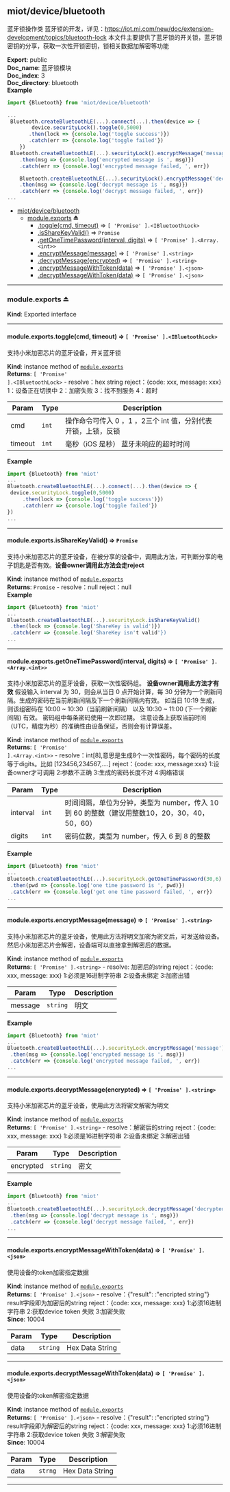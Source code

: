 <a name="module_miot/device/bluetooth"></a>

## miot/device/bluetooth
蓝牙锁操作类
蓝牙锁的开发，详见：https://iot.mi.com/new/doc/extension-development/topics/bluetooth-lock
本文件主要提供了蓝牙锁的开关锁，蓝牙锁密钥的分享，获取一次性开锁密钥，锁相关数据加解密等功能

**Export**: public  
**Doc_name**: 蓝牙锁模块  
**Doc_index**: 3  
**Doc_directory**: bluetooth  
**Example**  
```js
import {Bluetooth} from 'miot/device/bluetooth'

...
 Bluetooth.createBluetoothLE(...).connect(...).then(device => {
        device.securityLock().toggle(0,5000)
       .then(lock => {console.log('toggle success')})
       .catch(err => {console.log('toggle failed'})
    })
 Bluetooth.createBluetoothLE(...).securityLock().encryptMessage('message')
    .then(msg => {console.log('encrypted message is ', msg)})
    .catch(err => {console.log('encrypted message failed, ', err})

    Bluetooth.createBluetoothLE(...).securityLock().encryptMessage('decryptedMessage')
    .then(msg => {console.log('decrypt message is ', msg)})
    .catch(err => {console.log('decrypt message failed, ', err})
...
```

* [miot/device/bluetooth](#module_miot/device/bluetooth)
    * [module.exports](#exp_module_miot/device/bluetooth--module.exports) ⏏
        * [.toggle(cmd, timeout)](#module_miot/device/bluetooth--module.exports+toggle) ⇒ <code>[ &#x27;Promise&#x27; ].&lt;IBluetoothLock&gt;</code>
        * [.isShareKeyValid()](#module_miot/device/bluetooth--module.exports+isShareKeyValid) ⇒ <code>Promise</code>
        * [.getOneTimePassword(interval, digits)](#module_miot/device/bluetooth--module.exports+getOneTimePassword) ⇒ <code>[ &#x27;Promise&#x27; ].&lt;Array.&lt;int&gt;&gt;</code>
        * [.encryptMessage(message)](#module_miot/device/bluetooth--module.exports+encryptMessage) ⇒ <code>[ &#x27;Promise&#x27; ].&lt;string&gt;</code>
        * [.decryptMessage(encrypted)](#module_miot/device/bluetooth--module.exports+decryptMessage) ⇒ <code>[ &#x27;Promise&#x27; ].&lt;string&gt;</code>
        * [.encryptMessageWithToken(data)](#module_miot/device/bluetooth--module.exports+encryptMessageWithToken) ⇒ <code>[ &#x27;Promise&#x27; ].&lt;json&gt;</code>
        * [.decryptMessageWithToken(data)](#module_miot/device/bluetooth--module.exports+decryptMessageWithToken) ⇒ <code>[ &#x27;Promise&#x27; ].&lt;json&gt;</code>


* * *

<a name="exp_module_miot/device/bluetooth--module.exports"></a>

### module.exports ⏏
**Kind**: Exported interface  

* * *

<a name="module_miot/device/bluetooth--module.exports+toggle"></a>

#### module.exports.toggle(cmd, timeout) ⇒ <code>[ &#x27;Promise&#x27; ].&lt;IBluetoothLock&gt;</code>
支持小米加密芯片的蓝牙设备，开关蓝牙锁

**Kind**: instance method of [<code>module.exports</code>](#exp_module_miot/device/bluetooth--module.exports)  
**Returns**: <code>[ &#x27;Promise&#x27; ].&lt;IBluetoothLock&gt;</code> - resolve：hex string
     reject：{code: xxx, message: xxx} 1：设备正在切换中 2：加密失败 3：找不到服务 4：超时  

| Param | Type | Description |
| --- | --- | --- |
| cmd | <code>int</code> | 操作命令可传入 0 ，1 ，2三个 int 值，分别代表 开锁，上锁，反锁 |
| timeout | <code>int</code> | 毫秒（iOS 是秒） 蓝牙未响应的超时时间 |

**Example**  
```js
import {Bluetooth} from 'miot'
...
Bluetooth.createBluetoothLE(...).connect(...).then(device => {
 device.securityLock.toggle(0,5000)
     .then(lock => {console.log('toggle success')})
     .catch(err => {console.log('toggle failed'})
})
...
```

* * *

<a name="module_miot/device/bluetooth--module.exports+isShareKeyValid"></a>

#### module.exports.isShareKeyValid() ⇒ <code>Promise</code>
支持小米加密芯片的蓝牙设备，在被分享的设备中，调用此方法，可判断分享的电子钥匙是否有效。**设备owner调用此方法会走reject**

**Kind**: instance method of [<code>module.exports</code>](#exp_module_miot/device/bluetooth--module.exports)  
**Returns**: <code>Promise</code> - resolve：null
     reject：null  
**Example**  
```js
import {Bluetooth} from 'miot'
...
Bluetooth.createBluetoothLE(...).securityLock.isShareKeyValid()
 .then(lock => {console.log('ShareKey is valid')})
 .catch(err => {console.log('ShareKey isn't valid'})
...
```

* * *

<a name="module_miot/device/bluetooth--module.exports+getOneTimePassword"></a>

#### module.exports.getOneTimePassword(interval, digits) ⇒ <code>[ &#x27;Promise&#x27; ].&lt;Array.&lt;int&gt;&gt;</code>
支持小米加密芯片的蓝牙设备，获取一次性密码组。 **设备owner调用此方法才有效**
假设输入 interval 为 30，则会从当日 0 点开始计算，每 30 分钟为一个刷新间隔。生成的密码在当前刷新间隔及下一个刷新间隔内有效。
如当日 10:19 生成，则该组密码在 10:00 ~ 10:30（当前刷新间隔） 以及 10:30 ~ 11:00 (下一个刷新间隔) 有效。
密码组中每条密码使用一次即过期。
注意设备上获取当前时间（UTC，精度为秒）的准确性由设备保证，否则会有计算误差。

**Kind**: instance method of [<code>module.exports</code>](#exp_module_miot/device/bluetooth--module.exports)  
**Returns**: <code>[ &#x27;Promise&#x27; ].&lt;Array.&lt;int&gt;&gt;</code> - resolve：int[8],意思是生成8个一次性密码，每个密码的长度等于digits。比如 [123456,234567,....]
     reject：{code: xxx, message:xxx} 1:设备owner才可调用  2:参数不正确  3:生成的密码长度不对  4:网络错误  

| Param | Type | Description |
| --- | --- | --- |
| interval | <code>int</code> | 时间间隔，单位为分钟，类型为 number，传入 10 到 60 的整数（建议用整数10，20，30，40，50，60） |
| digits | <code>int</code> | 密码位数，类型为 number，传入 6 到 8 的整数 |

**Example**  
```js
import {Bluetooth} from 'miot'
...
Bluetooth.createBluetoothLE(...).securityLock.getOneTimePassword(30,6)
 .then(pwd => {console.log('one time password is ', pwd)})
 .catch(err => {console.log('get one time password failed, ', err})
...
```

* * *

<a name="module_miot/device/bluetooth--module.exports+encryptMessage"></a>

#### module.exports.encryptMessage(message) ⇒ <code>[ &#x27;Promise&#x27; ].&lt;string&gt;</code>
支持小米加密芯片的蓝牙设备，使用此方法将明文加密为密文后，可发送给设备。然后小米加密芯片会解密，设备端可以直接拿到解密后的数据。

**Kind**: instance method of [<code>module.exports</code>](#exp_module_miot/device/bluetooth--module.exports)  
**Returns**: <code>[ &#x27;Promise&#x27; ].&lt;string&gt;</code> - resolve: 加密后的string
     reject：{code: xxx, message: xxx} 1:必须是16进制字符串  2:设备未绑定  3:加密出错  

| Param | Type | Description |
| --- | --- | --- |
| message | <code>string</code> | 明文 |

**Example**  
```js
import {Bluetooth} from 'miot'
...
Bluetooth.createBluetoothLE(...).securityLock.encryptMessage('message')
 .then(msg => {console.log('encrypted message is ', msg)})
 .catch(err => {console.log('encrypted message failed, ', err})
...
```

* * *

<a name="module_miot/device/bluetooth--module.exports+decryptMessage"></a>

#### module.exports.decryptMessage(encrypted) ⇒ <code>[ &#x27;Promise&#x27; ].&lt;string&gt;</code>
支持小米加密芯片的蓝牙设备，使用此方法将密文解密为明文

**Kind**: instance method of [<code>module.exports</code>](#exp_module_miot/device/bluetooth--module.exports)  
**Returns**: <code>[ &#x27;Promise&#x27; ].&lt;string&gt;</code> - resolve：解密后的string
     reject：{code: xxx, message: xxx}  1:必须是16进制字符串  2:设备未绑定 3:解密出错  

| Param | Type | Description |
| --- | --- | --- |
| encrypted | <code>string</code> | 密文 |

**Example**  
```js
import {Bluetooth} from 'miot'
...
Bluetooth.createBluetoothLE(...).securityLock.decryptMessage('decryptedMessage')
 .then(msg => {console.log('decrypt message is ', msg)})
 .catch(err => {console.log('decrypt message failed, ', err})
...
```

* * *

<a name="module_miot/device/bluetooth--module.exports+encryptMessageWithToken"></a>

#### module.exports.encryptMessageWithToken(data) ⇒ <code>[ &#x27;Promise&#x27; ].&lt;json&gt;</code>
使用设备的token加密指定数据

**Kind**: instance method of [<code>module.exports</code>](#exp_module_miot/device/bluetooth--module.exports)  
**Returns**: <code>[ &#x27;Promise&#x27; ].&lt;json&gt;</code> - resolve：{"result": :"encripted string"} result字段即为加密后的string
     reject：{code: xxx, message: xxx} 1:必须16进制字符串  2:获取device token 失败  3:加密失败  
**Since**: 10004  

| Param | Type | Description |
| --- | --- | --- |
| data | <code>string</code> | Hex Data String |


* * *

<a name="module_miot/device/bluetooth--module.exports+decryptMessageWithToken"></a>

#### module.exports.decryptMessageWithToken(data) ⇒ <code>[ &#x27;Promise&#x27; ].&lt;json&gt;</code>
使用设备的token解密指定数据

**Kind**: instance method of [<code>module.exports</code>](#exp_module_miot/device/bluetooth--module.exports)  
**Returns**: <code>[ &#x27;Promise&#x27; ].&lt;json&gt;</code> - resolve：{"result": :"encripted string"} result字段即为解密后的string
     reject：{code: xxx, message: xxx} 1:必须16进制字符串  2:获取device token 失败  3:解密失败  
**Since**: 10004  

| Param | Type | Description |
| --- | --- | --- |
| data | <code>strng</code> | Hex Data String |


* * *

